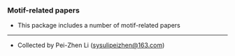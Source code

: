 ### Motif-related papers

* This package includes a number of motif-related papers


***
* Collected by Pei-Zhen Li (sysulipeizhen@163.com)

